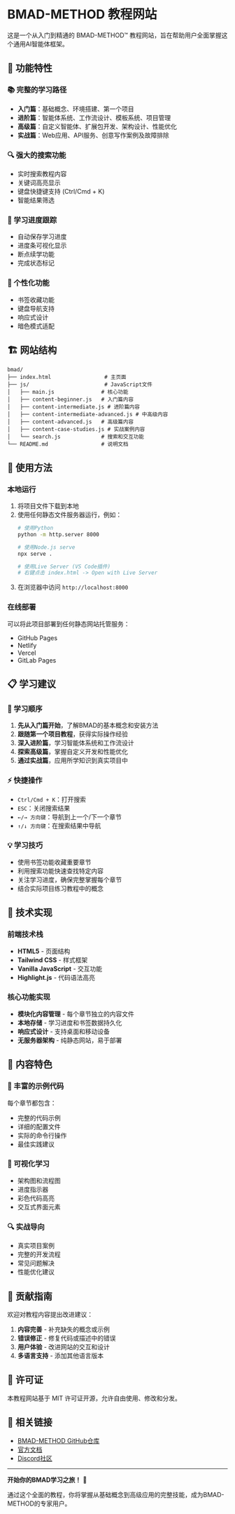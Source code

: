 # BMAD-METHOD 教程网站

这是一个从入门到精通的 BMAD-METHOD™ 教程网站，旨在帮助用户全面掌握这个通用AI智能体框架。

## 🚀 功能特性

### 📚 完整的学习路径
- **入门篇**：基础概念、环境搭建、第一个项目
- **进阶篇**：智能体系统、工作流设计、模板系统、项目管理
- **高级篇**：自定义智能体、扩展包开发、架构设计、性能优化
- **实战篇**：Web应用、API服务、创意写作案例及故障排除

### 🔍 强大的搜索功能
- 实时搜索教程内容
- 关键词高亮显示
- 键盘快捷键支持 (Ctrl/Cmd + K)
- 智能结果筛选

### 📖 学习进度跟踪
- 自动保存学习进度
- 进度条可视化显示
- 断点续学功能
- 完成状态标记

### 🔖 个性化功能
- 书签收藏功能
- 键盘导航支持
- 响应式设计
- 暗色模式适配

## 🏗️ 网站结构

```
bmad/
├── index.html                 # 主页面
├── js/                        # JavaScript文件
│   ├── main.js               # 核心功能
│   ├── content-beginner.js   # 入门篇内容
│   ├── content-intermediate.js # 进阶篇内容
│   ├── content-intermediate-advanced.js # 中高级内容
│   ├── content-advanced.js   # 高级篇内容
│   ├── content-case-studies.js # 实战案例内容
│   └── search.js             # 搜索和交互功能
└── README.md                 # 说明文档
```

## 🎯 使用方法

### 本地运行
1. 将项目文件下载到本地
2. 使用任何静态文件服务器运行，例如：
   ```bash
   # 使用Python
   python -m http.server 8000

   # 使用Node.js serve
   npx serve .

   # 使用Live Server (VS Code插件)
   # 右键点击 index.html -> Open with Live Server
   ```
3. 在浏览器中访问 `http://localhost:8000`

### 在线部署
可以将此项目部署到任何静态网站托管服务：
- GitHub Pages
- Netlify
- Vercel
- GitLab Pages

## 📋 学习建议

### 🎯 学习顺序
1. **先从入门篇开始**，了解BMAD的基本概念和安装方法
2. **跟随第一个项目教程**，获得实际操作经验
3. **深入进阶篇**，学习智能体系统和工作流设计
4. **探索高级篇**，掌握自定义开发和性能优化
5. **通过实战篇**，应用所学知识到真实项目中

### ⚡ 快捷操作
- `Ctrl/Cmd + K`：打开搜索
- `ESC`：关闭搜索结果
- `←/→ 方向键`：导航到上一个/下一个章节
- `↑/↓ 方向键`：在搜索结果中导航

### 💡 学习技巧
- 使用书签功能收藏重要章节
- 利用搜索功能快速查找特定内容
- 关注学习进度，确保完整掌握每个章节
- 结合实际项目练习教程中的概念

## 🔧 技术实现

### 前端技术栈
- **HTML5** - 页面结构
- **Tailwind CSS** - 样式框架
- **Vanilla JavaScript** - 交互功能
- **Highlight.js** - 代码语法高亮

### 核心功能实现
- **模块化内容管理** - 每个章节独立的内容文件
- **本地存储** - 学习进度和书签数据持久化
- **响应式设计** - 支持桌面和移动设备
- **无服务器架构** - 纯静态网站，易于部署

## 📝 内容特色

### 📖 丰富的示例代码
每个章节都包含：
- 完整的代码示例
- 详细的配置文件
- 实际的命令行操作
- 最佳实践建议

### 🎨 可视化学习
- 架构图和流程图
- 进度指示器
- 彩色代码高亮
- 交互式界面元素

### 🔍 实战导向
- 真实项目案例
- 完整的开发流程
- 常见问题解决
- 性能优化建议

## 🤝 贡献指南

欢迎对教程内容提出改进建议：

1. **内容完善** - 补充缺失的概念或示例
2. **错误修正** - 修复代码或描述中的错误
3. **用户体验** - 改进网站的交互和设计
4. **多语言支持** - 添加其他语言版本

## 📄 许可证

本教程网站基于 MIT 许可证开源，允许自由使用、修改和分发。

## 🔗 相关链接

- [BMAD-METHOD GitHub仓库](https://github.com/bmad-code-org/BMAD-METHOD)
- [官方文档](https://github.com/bmad-code-org/BMAD-METHOD/tree/main/docs)
- [Discord社区](https://discord.gg/bmad-method)

---

**开始你的BMAD学习之旅！** 🚀

通过这个全面的教程，你将掌握从基础概念到高级应用的完整技能，成为BMAD-METHOD的专家用户。